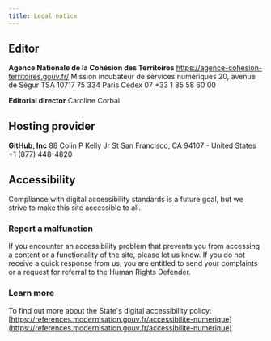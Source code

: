 ```yaml
---
title: Legal notice
---
```


## Editor

**Agence Nationale de la Cohésion des Territoires**
https://agence-cohesion-territoires.gouv.fr/
Mission incubateur de services numériques
20, avenue de Ségur
TSA 10717
75 334 Paris Cedex 07
+33 1 85 58 60 00

**Editorial director**
Caroline Corbal

## Hosting provider

**GitHub, Inc**
88 Colin P Kelly Jr St
San Francisco, CA 94107 - United States
+1 (877) 448-4820

## Accessibility

Compliance with digital accessibility standards is a future goal, but we strive to make this site accessible to all.

### Report a malfunction

If you encounter an accessibility problem that prevents you from accessing a content or a functionality of the site, please let us know. If you do not receive a quick response from us, you are entitled to send your complaints or a request for referral to the Human Rights Defender.

### Learn more

To find out more about the State's digital accessibility policy: [https://references.modernisation.gouv.fr/accessibilite-numerique](https://references.modernisation.gouv.fr/accessibilite-numerique)

